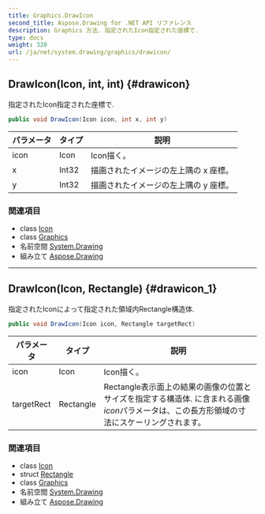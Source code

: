 ```yaml
---
title: Graphics.DrawIcon
second_title: Aspose.Drawing for .NET API リファレンス
description: Graphics 方法. 指定されたIcon指定された座標で.
type: docs
weight: 320
url: /ja/net/system.drawing/graphics/drawicon/
---
```

## DrawIcon(Icon, int, int) {#drawicon}

指定されたIcon指定された座標で.

```csharp
public void DrawIcon(Icon icon, int x, int y)
```

| パラメータ | タイプ | 説明 |
| --- | --- | --- |
| icon | Icon | Icon描く。 |
| x | Int32 | 描画されたイメージの左上隅の x 座標。 |
| y | Int32 | 描画されたイメージの左上隅の y 座標。 |

### 関連項目

* class [Icon](../../icon/)
* class [Graphics](../)
* 名前空間 [System.Drawing](../../graphics/)
* 組み立て [Aspose.Drawing](../../../)

---

## DrawIcon(Icon, Rectangle) {#drawicon_1}

指定されたIconによって指定された領域内Rectangle構造体.

```csharp
public void DrawIcon(Icon icon, Rectangle targetRect)
```

| パラメータ | タイプ | 説明 |
| --- | --- | --- |
| icon | Icon | Icon描く。 |
| targetRect | Rectangle | Rectangle表示面上の結果の画像の位置とサイズを指定する構造体. に含まれる画像*icon*パラメータは、この長方形領域の寸法にスケーリングされます。 |

### 関連項目

* class [Icon](../../icon/)
* struct [Rectangle](../../rectangle/)
* class [Graphics](../)
* 名前空間 [System.Drawing](../../graphics/)
* 組み立て [Aspose.Drawing](../../../)


